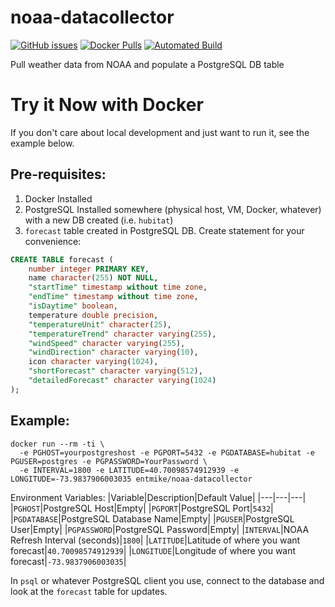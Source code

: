 # noaa-datacollector

[![GitHub issues](https://img.shields.io/github/issues/entmike/noaa-datacollector.svg)](https://github.com/entmike/noaa-datacollector/issues)
[![Docker Pulls](https://img.shields.io/docker/pulls/entmike/noaa-datacollector.svg)](https://hub.docker.com/r/noaa/hubitat-datacollector/)
[![Automated Build](https://img.shields.io/docker/cloud/automated/entmike/noaa-datacollector.svg)](https://hub.docker.com/r/entmike/noaa-datacollector/)

Pull weather data from NOAA and populate a PostgreSQL DB table

# Try it Now with Docker
If you don't care about local development and just want to run it, see the example below.

## Pre-requisites:

1. Docker Installed
2. PostgreSQL Installed somewhere (physical host, VM, Docker, whatever) with a new DB created (i.e. `hubitat`)
3. `forecast` table created in PostgreSQL DB.  Create statement for your convenience:
```sql
CREATE TABLE forecast (
    number integer PRIMARY KEY,
    name character(255) NOT NULL,
    "startTime" timestamp without time zone,
    "endTime" timestamp without time zone,
    "isDaytime" boolean,
    temperature double precision,
    "temperatureUnit" character(25),
    "temperatureTrend" character varying(255),
    "windSpeed" character varying(255),
    "windDirection" character varying(10),
    icon character varying(1024),
    "shortForecast" character varying(512),
    "detailedForecast" character varying(1024)
);
```

## Example:
```
docker run --rm -ti \
  -e PGHOST=yourpostgreshost -e PGPORT=5432 -e PGDATABASE=hubitat -e PGUSER=postgres -e PGPASSWORD=YourPassword \
  -e INTERVAL=1800 -e LATITUDE=40.70098574912939 -e LONGITUDE=-73.9837906003035 entmike/noaa-datacollector
```

Environment Variables:
|Variable|Description|Default Value|
|---|---|---|
|`PGHOST`|PostgreSQL Host|Empty|
|`PGPORT`|PostgreSQL Port|`5432`|
|`PGDATABASE`|PostgreSQL Database Name|Empty|
|`PGUSER`|PostgreSQL User|Empty|
|`PGPASSWORD`|PostgreSQL Password|Empty|
|`INTERVAL`|NOAA Refresh Interval (seconds)|`1800`|
|`LATITUDE`|Latitude of where you want forecast|`40.70098574912939`|
|`LONGITUDE`|Longitude of where you want forecast|`-73.9837906003035`|

In `psql` or whatever PostgreSQL client you use, connect to the database and look at the `forecast` table for updates.
